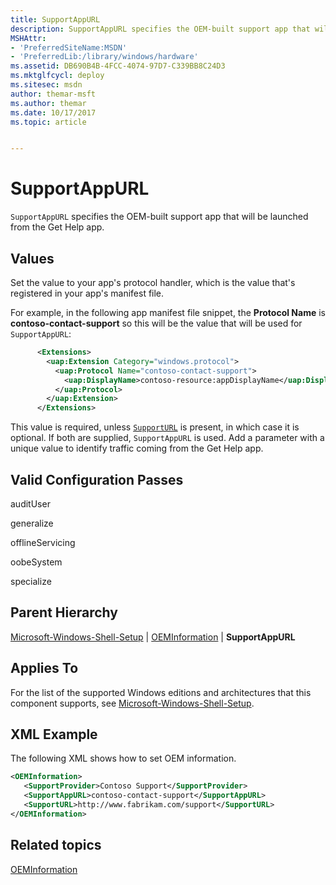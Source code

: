 ```yaml
---
title: SupportAppURL
description: SupportAppURL specifies the OEM-built support app that will be launched instead of the web URL.
MSHAttr:
- 'PreferredSiteName:MSDN'
- 'PreferredLib:/library/windows/hardware'
ms.assetid: DB690B4B-4FCC-4074-97D7-C339BB8C24D3
ms.mktglfcycl: deploy
ms.sitesec: msdn
author: themar-msft
ms.author: themar
ms.date: 10/17/2017
ms.topic: article


---
```

# SupportAppURL

`SupportAppURL` specifies the OEM-built support app that will be launched from the Get Help app.

## Values

Set the value to your app's protocol handler, which is the value that's registered in your app's manifest file.

For example, in the following app manifest file snippet, the **Protocol Name** is **contoso-contact-support** so this will be the value that will be used for `SupportAppURL`:

```xml
      <Extensions>
        <uap:Extension Category="windows.protocol">
          <uap:Protocol Name="contoso-contact-support">
            <uap:DisplayName>contoso-resource:appDisplayName</uap:DisplayName>
          </uap:Protocol>
        </uap:Extension>
      </Extensions>
```

This value is required, unless [`SupportURL`](microsoft-windows-shell-setup-oeminformation-supporturl.md) is present, in which case it is optional. If both are supplied, `SupportAppURL` is used. Add a parameter with a unique value to identify traffic coming from the Get Help app.

## Valid Configuration Passes

auditUser

generalize

offlineServicing

oobeSystem

specialize

## Parent Hierarchy

[Microsoft-Windows-Shell-Setup](microsoft-windows-shell-setup.md) | [OEMInformation](microsoft-windows-shell-setup-oeminformation.md) | **SupportAppURL**

## Applies To

For the list of the supported Windows editions and architectures that this component supports, see [Microsoft-Windows-Shell-Setup](microsoft-windows-shell-setup.md).

## XML Example

The following XML shows how to set OEM information.

```xml
<OEMInformation>
   <SupportProvider>Contoso Support</SupportProvider>
   <SupportAppURL>contoso-contact-support</SupportAppURL>
   <SupportURL>http://www.fabrikam.com/support</SupportURL>
</OEMInformation>
```

## Related topics

[OEMInformation](microsoft-windows-shell-setup-oeminformation.md)
